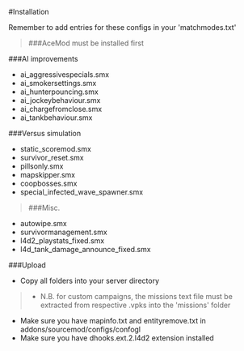 #Installation  


Remember to add entries for these configs in your 'matchmodes.txt'

>###AceMod must be installed first


###AI improvements  
>
 * ai_aggressivespecials.smx
 * ai_smokersettings.smx  
 * ai_hunterpouncing.smx  
 * ai_jockeybehaviour.smx  
 * ai_chargefromclose.smx  
 * ai_tankbehaviour.smx  

###Versus simulation
>
 * static_scoremod.smx
 * survivor_reset.smx
 * pillsonly.smx
 * mapskipper.smx
 * coopbosses.smx
 * special_infected_wave_spawner.smx
>###Misc.
>
 * autowipe.smx
 * survivormanagement.smx
 * l4d2_playstats_fixed.smx  
 * l4d_tank_damage_announce_fixed.smx  

###Upload
>
 * Copy all folders into your server directory
> * N.B. for custom campaigns, the missions text file   must be extracted from respective .vpks into the 'missions' folder
 * Make sure you have mapinfo.txt and entityremove.txt in addons/sourcemod/configs/confogl  
 * Make sure you have dhooks.ext.2.l4d2 extension installed
